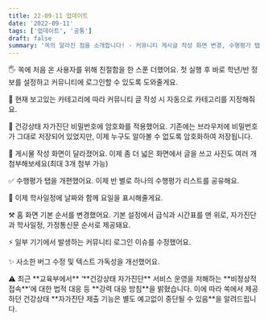 ```yaml
---
title: 22-09-11 업데이트
date: '2022-09-11'
tags: ['업데이트', '공통']
draft: false
summary: '쏙의 달라진 점을 소개합니다! - 커뮤니티 게시글 작성 화면 변경, 수행평가 탭 개편, 온보딩 화면 추가 등'
---
```


🖐️ 쏙에 처음 온 사용자를 위해 친절함을 한 스푼 더했어요. 첫 실행 후 바로 학년/반 정보를 설정하고 커뮤니티에 로그인할 수 있도록 도와줄게요.

🤖 현재 보고있는 카테고리에 따라 커뮤니티 글 작성 시 자동으로 카테고리를 지정해줘요.

🔐 건강상태 자가진단 비밀번호에 암호화를 적용했어요. 기존에는 브라우저에 비밀번호가 그대로 저장되어 있었지만, 이제 누구도 알아볼 수 없도록 암호화하여 저장됩니다.

📝 게시물 작성 화면이 달라졌어요. 이제 좀 더 넓은 화면에서 글을 쓰고 사진도 여러 개 첨부해보세요(최대 3개 첨부 가능)

✅ 수행평가 탭을 개편했어요. 이제 반 별로 하나의 수행평가 리스트를 공유해요.

📅 이제 학사일정에 날짜와 함께 요일을 표시해줄게요.

⚒️ 홈 화면 기본 순서를 변경했어요. 기본 설정에서 급식과 시간표를 맨 위로, 자가진단과 학사일정, 가정통신문 순서로 제공돼요.

⚡ 일부 기기에서 발생하는 커뮤니티 로그인 이슈를 수정했어요.

✨ 사소한 버그 수정 및 텍스트 가독성을 개선했어요.

<aside>
⚠️ 최근 **교육부에서** ‘**건강상태 자가진단** 서비스 운영을 저해하는 **비정상적 접속**’에 대한 법적 대응 등 **강력 대응 방침**을 밝혔습니다. 
이에 따라 쏙에서 제공하던 건강상태 **자가진단 제출 기능은 별도 예고없이 중단될 수 있음**을 알려드립니다.
</aside>